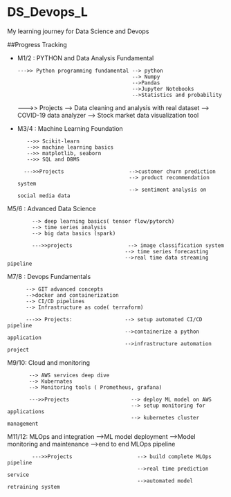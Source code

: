 # DS_Devops_L
My learning journey for Data Science and Devops

##Progress Tracking
  
   * M1/2 : PYTHON and Data Analysis Fundamental

         --->> Python programming fundamental --> python
                                              --> Numpy
                                              -->Pandas
                                              -->Jupyter Notebooks
                                              -->Statistics and probability

        --->> Projects                        --> Data cleaning and analysis with real dataset
                                              --> COVID-19 data analyzer
                                              --> Stock market data visualization tool
     
   * M3/4 : Machine Learning Foundation

            -->> Scikit-learn
            -->> machine learning basics
            -->> matplotlib, seaborn
            -->> SQL and DBMS

           --->>Projects                     -->customer churn prediction
                                             --> product recommendation system
                                             --> sentiment analysis on social media data
     
   M5/6 : Advanced Data Science 

            --> deep learning basics( tensor flow/pytorch)
            --> time series analysis
            --> big data basics (spark)

            --->>projects                  --> image classification system
                                          --> time series forecasting
                                          -->real time data streaming pipeline
                                             
   M7/8 : Devops Fundamentals

          --> GIT advanced concepts
          -->docker and containerization
          --> CI/CD pipelines
          --> Infrastructure as code( terraform)

          --->> Projects:                 --> setup automated CI/CD pipeline
                                          -->containerize a python application
                                          -->infrastructure automation project
                                    
   M9/10: Cloud and monitoring

           --> AWS services deep dive
           --> Kubernates
           --> Monitoring tools ( Prometheus, grafana)

           --->>Projects                    --> deploy ML model on AWS
                                            --> setup monitoring for applications
                                            --> kubernetes cluster management

                    
           
   M11/12: MLOps and integration
            -->ML model deployment
            -->Model monitoring and maintenance
            -->end to end MLOps pipeline

            --->>Projects                     --> build complete MLOps pipeline
                                              -->real time prediction service
                                              -->automated model retraining system

